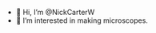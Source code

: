 - 👋 Hi, I’m @NickCarterW
- 👀 I’m interested in making microscopes.

<!---
NickCarterW/NickCarterW is a ✨ special ✨ repository because its `README.md` (this file) appears on your GitHub profile.
You can click the Preview link to take a look at your changes.
--->
